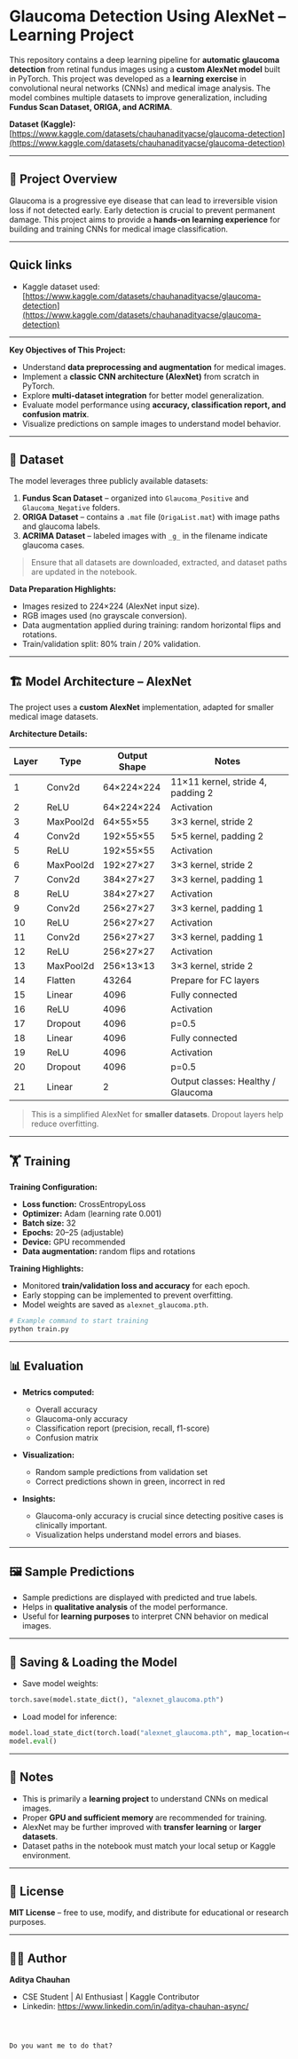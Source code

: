 # Glaucoma Detection Using AlexNet – Learning Project

This repository contains a deep learning pipeline for **automatic glaucoma detection** from retinal fundus images using a **custom AlexNet model** built in PyTorch. This project was developed as a **learning exercise** in convolutional neural networks (CNNs) and medical image analysis. The model combines multiple datasets to improve generalization, including **Fundus Scan Dataset, ORIGA, and ACRIMA**.

**Dataset (Kaggle):** [https://www.kaggle.com/datasets/chauhanadityacse/glaucoma-detection](https://www.kaggle.com/datasets/chauhanadityacse/glaucoma-detection)

---

## 🧠 Project Overview

Glaucoma is a progressive eye disease that can lead to irreversible vision loss if not detected early. Early detection is crucial to prevent permanent damage. This project aims to provide a **hands-on learning experience** for building and training CNNs for medical image classification.

---

## Quick links

* Kaggle dataset used: [https://www.kaggle.com/datasets/chauhanadityacse/glaucoma-detection](https://www.kaggle.com/datasets/chauhanadityacse/glaucoma-detection)

---

**Key Objectives of This Project:**

- Understand **data preprocessing and augmentation** for medical images.  
- Implement a **classic CNN architecture (AlexNet)** from scratch in PyTorch.  
- Explore **multi-dataset integration** for better model generalization.  
- Evaluate model performance using **accuracy, classification report, and confusion matrix**.  
- Visualize predictions on sample images to understand model behavior.  

---

## 📂 Dataset

The model leverages three publicly available datasets:

1. **Fundus Scan Dataset** – organized into `Glaucoma_Positive` and `Glaucoma_Negative` folders.  
2. **ORIGA Dataset** – contains a `.mat` file (`OrigaList.mat`) with image paths and glaucoma labels.  
3. **ACRIMA Dataset** – labeled images with `_g_` in the filename indicate glaucoma cases.  

> Ensure that all datasets are downloaded, extracted, and dataset paths are updated in the notebook.

**Data Preparation Highlights:**

- Images resized to 224×224 (AlexNet input size).  
- RGB images used (no grayscale conversion).  
- Data augmentation applied during training: random horizontal flips and rotations.  
- Train/validation split: 80% train / 20% validation.

---

## 🏗️ Model Architecture – AlexNet

The project uses a **custom AlexNet** implementation, adapted for smaller medical image datasets.

**Architecture Details:**

| Layer | Type | Output Shape | Notes |
|-------|------|--------------|-------|
| 1 | Conv2d | 64×224×224 | 11×11 kernel, stride 4, padding 2 |
| 2 | ReLU | 64×224×224 | Activation |
| 3 | MaxPool2d | 64×55×55 | 3×3 kernel, stride 2 |
| 4 | Conv2d | 192×55×55 | 5×5 kernel, padding 2 |
| 5 | ReLU | 192×55×55 | Activation |
| 6 | MaxPool2d | 192×27×27 | 3×3 kernel, stride 2 |
| 7 | Conv2d | 384×27×27 | 3×3 kernel, padding 1 |
| 8 | ReLU | 384×27×27 | Activation |
| 9 | Conv2d | 256×27×27 | 3×3 kernel, padding 1 |
| 10 | ReLU | 256×27×27 | Activation |
| 11 | Conv2d | 256×27×27 | 3×3 kernel, padding 1 |
| 12 | ReLU | 256×27×27 | Activation |
| 13 | MaxPool2d | 256×13×13 | 3×3 kernel, stride 2 |
| 14 | Flatten | 43264 | Prepare for FC layers |
| 15 | Linear | 4096 | Fully connected |
| 16 | ReLU | 4096 | Activation |
| 17 | Dropout | 4096 | p=0.5 |
| 18 | Linear | 4096 | Fully connected |
| 19 | ReLU | 4096 | Activation |
| 20 | Dropout | 4096 | p=0.5 |
| 21 | Linear | 2 | Output classes: Healthy / Glaucoma |

> This is a simplified AlexNet for **smaller datasets**. Dropout layers help reduce overfitting.  

---

## 🏋️ Training

**Training Configuration:**

- **Loss function:** CrossEntropyLoss  
- **Optimizer:** Adam (learning rate 0.001)  
- **Batch size:** 32  
- **Epochs:** 20–25 (adjustable)  
- **Device:** GPU recommended  
- **Data augmentation:** random flips and rotations  

**Training Highlights:**

- Monitored **train/validation loss and accuracy** for each epoch.  
- Early stopping can be implemented to prevent overfitting.  
- Model weights are saved as `alexnet_glaucoma.pth`.  

```python
# Example command to start training
python train.py
````

---

## 📊 Evaluation

* **Metrics computed:**

  * Overall accuracy
  * Glaucoma-only accuracy
  * Classification report (precision, recall, f1-score)
  * Confusion matrix

* **Visualization:**

  * Random sample predictions from validation set
  * Correct predictions shown in green, incorrect in red

* **Insights:**

  * Glaucoma-only accuracy is crucial since detecting positive cases is clinically important.
  * Visualization helps understand model errors and biases.

---

## 🖼️ Sample Predictions

* Sample predictions are displayed with predicted and true labels.
* Helps in **qualitative analysis** of the model performance.
* Useful for **learning purposes** to interpret CNN behavior on medical images.

---

## 💾 Saving & Loading the Model

* Save model weights:

```python
torch.save(model.state_dict(), "alexnet_glaucoma.pth")
```

* Load model for inference:

```python
model.load_state_dict(torch.load("alexnet_glaucoma.pth", map_location=device))
model.eval()
```

---

## 📌 Notes

* This is primarily a **learning project** to understand CNNs on medical images.
* Proper **GPU and sufficient memory** are recommended for training.
* AlexNet may be further improved with **transfer learning** or **larger datasets**.
* Dataset paths in the notebook must match your local setup or Kaggle environment.

---

## 📄 License

**MIT License** – free to use, modify, and distribute for educational or research purposes.

---

## 👨‍💻 Author

**Aditya Chauhan**

* CSE Student | AI Enthusiast | Kaggle Contributor
* Linkedin: https://www.linkedin.com/in/aditya-chauhan-async/

```



Do you want me to do that?
```
